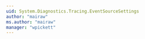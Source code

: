 ```yaml
---
uid: System.Diagnostics.Tracing.EventSourceSettings
author: "mairaw"
ms.author: "mairaw"
manager: "wpickett"
---
```

